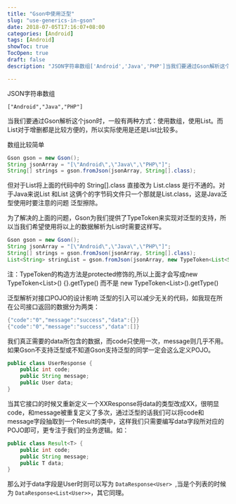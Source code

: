 ```yaml
---
title: "Gson中使用泛型"
slug: "use-generics-in-gson"
date: 2018-07-05T17:16:07+08:00
categories: [Android]
tags: [Android]
showToc: true
TocOpen: true
draft: false
description: "JSON字符串数组['Android','Java','PHP']当我们要通过Gson解析这个json时，一般有两种方式：使用数组，使用"

---
```

                
JSON字符串数组

`["Android","Java","PHP"]`  

当我们要通过Gson解析这个json时，一般有两种方式：使用数组，使用List。而List对于增删都是比较方便的，所以实际使用是还是List比较多。

数组比较简单
```java
Gson gson = new Gson();
String jsonArray = "[\"Android\",\"Java\",\"PHP\"]";
String[] strings = gson.fromJson(jsonArray, String[].class);
```
但对于List将上面的代码中的 String[].class 直接改为 List<String>.class 是行不通的。对于Java来说List<String> 和List<User> 这俩个的字节码文件只一个那就是List.class，这是Java泛型使用时要注意的问题 泛型擦除。

为了解决的上面的问题，Gson为我们提供了TypeToken来实现对泛型的支持，所以当我们希望使用将以上的数据解析为List<String>时需要这样写。
```java
Gson gson = new Gson();
String jsonArray = "[\"Android\",\"Java\",\"PHP\"]";
String[] strings = gson.fromJson(jsonArray, String[].class);
List<String> stringList = gson.fromJson(jsonArray, new TypeToken<List<String>>() {}.getType());
```
注：TypeToken的构造方法是protected修饰的,所以上面才会写成new TypeToken<List<String>>() {}.getType() 而不是  new TypeToken<List<String>>().getType()  

泛型解析对接口POJO的设计影响
泛型的引入可以减少无关的代码，如我现在所在公司接口返回的数据分为两类：
```java
{"code":"0","message":"success","data":{}}
{"code":"0","message":"success","data":[]}
```
我们真正需要的data所包含的数据，而code只使用一次，message则几乎不用。如果Gson不支持泛型或不知道Gson支持泛型的同学一定会这么定义POJO。
```java
public class UserResponse {
    public int code;
    public String message;
    public User data;
}
```
当其它接口的时候又重新定义一个XXResponse将data的类型改成XX，很明显code，和message被重复定义了多次，通过泛型的话我们可以将code和message字段抽取到一个Result的类中，这样我们只需要编写data字段所对应的POJO即可，更专注于我们的业务逻辑。如：
```java
public class Result<T> {
    public int code;
    public String message;
    public T data;
}
```
那么对于data字段是User时则可以写为 `DataResponse<User> `,当是个列表的时候为 `DataResponse<List<User>>`，其它同理。

